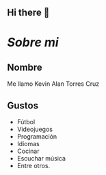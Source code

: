 ## Hi there 👋

<!--
**KevinAlanTC/KevinAlanTC** is a ✨ _special_ ✨ repository because its `README.md` (this file) appears on your GitHub profile.

Here are some ideas to get you started:

- 🔭 I’m currently working on ...
- 🌱 I’m currently learning ...
- 👯 I’m looking to collaborate on ...
- 🤔 I’m looking for help with ...
- 💬 Ask me about ...
- 📫 How to reach me: ...
- 😄 Pronouns: ...
- ⚡ Fun fact: ...
-->

# ***Sobre mi***

## **Nombre**
Me llamo Kevin Alan Torres Cruz

## **Gustos**
- Fútbol
- Videojuegos
- Programación
- Idiomas
- Cocinar
- Escuchar música
- Entre otros.
